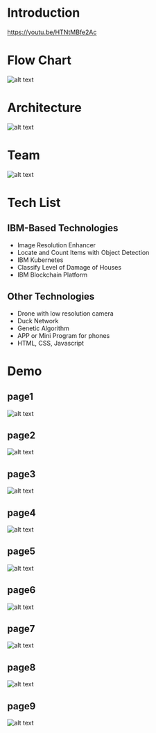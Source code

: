 # Introduction
https://youtu.be/HTNtMBfe2Ac
# Flow Chart
![alt text](intro/flow_chart.png)
# Architecture
![alt text](intro/architecture.png)
# Team
![alt text](intro/team.png)
# Tech List
## IBM-Based Technologies
- Image Resolution Enhancer
- Locate and Count Items with Object Detection
- IBM Kubernetes
- Classify Level of Damage of Houses
- IBM Blockchain Platform
## Other Technologies
- Drone with low resolution camera
- Duck Network
- Genetic Algorithm
- APP or Mini Program for phones
- HTML, CSS, Javascript
# Demo
## page1
![alt text](intro/001.jpg)
## page2
![alt text](intro/002.jpg)
## page3
![alt text](intro/003.PNG)
## page4
![alt text](intro/004.jpg)
## page5
![alt text](intro/005.jpg)
## page6
![alt text](intro/006.PNG)
## page7
![alt text](intro/007.PNG)
## page8
![alt text](intro/008.PNG)
## page9
![alt text](intro/009.PNG)